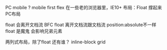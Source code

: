 PC mobile ?
mobile first
flex 在一些老的浏览器里，IE10+
布局：Float 撑起来PC布局

float 会离开文档流
BFC 
float 离开文档流跟文档流 position:absolute不一样
float 是魔鬼 会影响兄弟元素

两列式布局，除了float 还有谁？
inline-block grid
